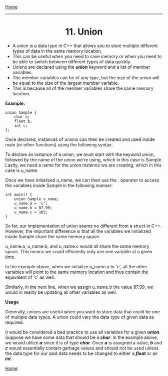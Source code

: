 <div style="display: flex; justify-content: space-between">
<a href="../C++.md">Home</a>
</div>

<hr/>

<h1 style = "text-align:center">11. Union</h1>


- A union is a data type in C++ that allows you to store multiple different types of data in the same memory location. 
- This can be useful when you need to save memory or when you need to be able to switch between different types of data quickly.
- Unions are declared using the ***union*** keyword and a list of member variables. 
- The member variables can be of any type, but the size of the union will be equal to the size of the largest member variable. 
- This is because all of the member variables share the same memory location.

**Example:** 
```
union Sample {
    char a;
    float b;
    int c;
};
```
Once declared, instances of unions can then be created and used inside main (or other functions) using the following syntax.

To declare an instance of a union, we must start with the keyword union, followed by the name of the union we're using, which in this case is Sample. Lastly, we need a name for the union instance we are creating, which in this case is u_name.

Once we have initialized u_name, we can then use the . operator to access the variables inside Sample in the following manner:
```
int main() {
    union Sample u_name;
    u_name.a = 'c';
    u_name.b = 87.99;
    u_name.c = 103;
}
```

So far, our implementation of union seems no different from a struct in C++. However, the important difference is that all the variables we initialized inside Sample share the same memory space.

u_name.a, u_name.b, and u_name.c would all share the same memory space. This means we could efficiently only use one variable at a given time.

In the example above, when we initialize u_name.a to 'c', all the other variables will point to the same memory location and thus contain the equivalent of 'c' as well.

Similarly, in the next line, when we assign u_name.b the value 87.99, we would in reality be updating all other variables as well.

**Usage**

Generally, unions are useful when you want to store data that could be one of multiple data types. A union could vary the data type of given data as required.

It would be considered a bad practice to use all variables for a given ***union***. Suppose we have some data that should be a ***char***. In the example above, we would utilize ***a*** since it is of type ***char***. Once ***a*** is assigned a value, ***b*** and ***c*** would essentially contain garbage values and should not be used unless the data type for our said data needs to be changed to either a ***float*** or an ***int***.






<div style="display: flex; justify-content: space-between">
<a href="../C++.md">Home</a>
</div>